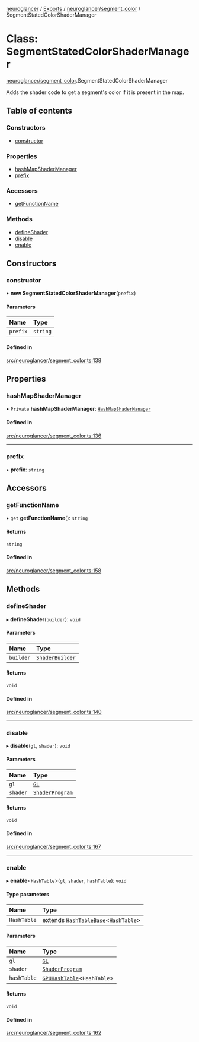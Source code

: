 [neuroglancer](../README.md) / [Exports](../modules.md) / [neuroglancer/segment\_color](../modules/neuroglancer_segment_color.md) / SegmentStatedColorShaderManager

# Class: SegmentStatedColorShaderManager

[neuroglancer/segment_color](../modules/neuroglancer_segment_color.md).SegmentStatedColorShaderManager

Adds the shader code to get a segment's color if it is present in the map.

## Table of contents

### Constructors

- [constructor](neuroglancer_segment_color.SegmentStatedColorShaderManager.md#constructor)

### Properties

- [hashMapShaderManager](neuroglancer_segment_color.SegmentStatedColorShaderManager.md#hashmapshadermanager)
- [prefix](neuroglancer_segment_color.SegmentStatedColorShaderManager.md#prefix)

### Accessors

- [getFunctionName](neuroglancer_segment_color.SegmentStatedColorShaderManager.md#getfunctionname)

### Methods

- [defineShader](neuroglancer_segment_color.SegmentStatedColorShaderManager.md#defineshader)
- [disable](neuroglancer_segment_color.SegmentStatedColorShaderManager.md#disable)
- [enable](neuroglancer_segment_color.SegmentStatedColorShaderManager.md#enable)

## Constructors

### constructor

• **new SegmentStatedColorShaderManager**(`prefix`)

#### Parameters

| Name | Type |
| :------ | :------ |
| `prefix` | `string` |

#### Defined in

[src/neuroglancer/segment_color.ts:138](https://github.com/ActiveBrainAtlas2/neuroglancer/blob/034b457d/src/neuroglancer/segment_color.ts#L138)

## Properties

### hashMapShaderManager

• `Private` **hashMapShaderManager**: [`HashMapShaderManager`](neuroglancer_gpu_hash_shader.HashMapShaderManager.md)

#### Defined in

[src/neuroglancer/segment_color.ts:136](https://github.com/ActiveBrainAtlas2/neuroglancer/blob/034b457d/src/neuroglancer/segment_color.ts#L136)

___

### prefix

• **prefix**: `string`

## Accessors

### getFunctionName

• `get` **getFunctionName**(): `string`

#### Returns

`string`

#### Defined in

[src/neuroglancer/segment_color.ts:158](https://github.com/ActiveBrainAtlas2/neuroglancer/blob/034b457d/src/neuroglancer/segment_color.ts#L158)

## Methods

### defineShader

▸ **defineShader**(`builder`): `void`

#### Parameters

| Name | Type |
| :------ | :------ |
| `builder` | [`ShaderBuilder`](neuroglancer_webgl_shader.ShaderBuilder.md) |

#### Returns

`void`

#### Defined in

[src/neuroglancer/segment_color.ts:140](https://github.com/ActiveBrainAtlas2/neuroglancer/blob/034b457d/src/neuroglancer/segment_color.ts#L140)

___

### disable

▸ **disable**(`gl`, `shader`): `void`

#### Parameters

| Name | Type |
| :------ | :------ |
| `gl` | [`GL`](../interfaces/neuroglancer_webgl_context.GL.md) |
| `shader` | [`ShaderProgram`](neuroglancer_webgl_shader.ShaderProgram.md) |

#### Returns

`void`

#### Defined in

[src/neuroglancer/segment_color.ts:167](https://github.com/ActiveBrainAtlas2/neuroglancer/blob/034b457d/src/neuroglancer/segment_color.ts#L167)

___

### enable

▸ **enable**<`HashTable`\>(`gl`, `shader`, `hashTable`): `void`

#### Type parameters

| Name | Type |
| :------ | :------ |
| `HashTable` | extends [`HashTableBase`](neuroglancer_gpu_hash_hash_table.HashTableBase.md)<`HashTable`\> |

#### Parameters

| Name | Type |
| :------ | :------ |
| `gl` | [`GL`](../interfaces/neuroglancer_webgl_context.GL.md) |
| `shader` | [`ShaderProgram`](neuroglancer_webgl_shader.ShaderProgram.md) |
| `hashTable` | [`GPUHashTable`](neuroglancer_gpu_hash_shader.GPUHashTable.md)<`HashTable`\> |

#### Returns

`void`

#### Defined in

[src/neuroglancer/segment_color.ts:162](https://github.com/ActiveBrainAtlas2/neuroglancer/blob/034b457d/src/neuroglancer/segment_color.ts#L162)
